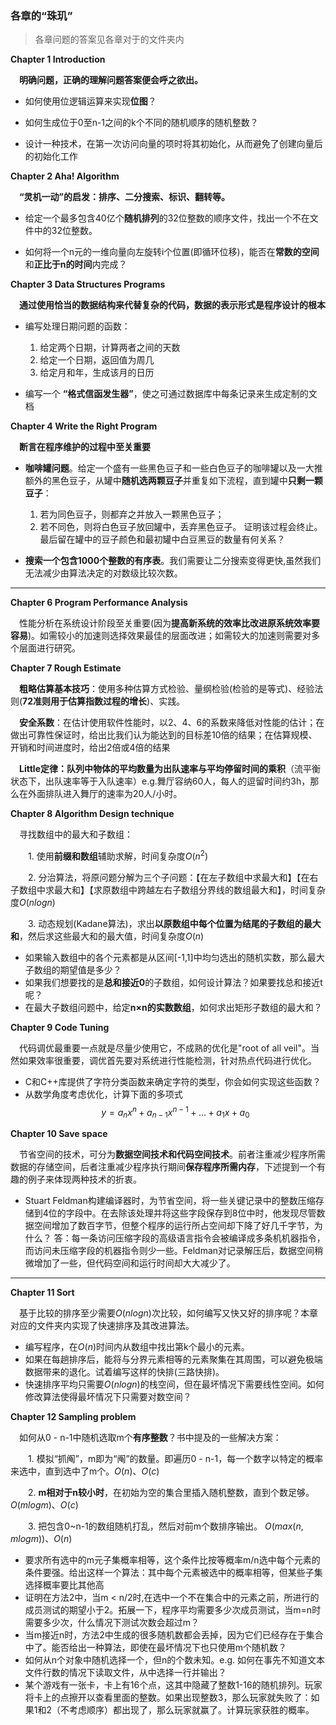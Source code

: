 ### 各章的“珠玑”
> 各章问题的答案见各章对于的文件夹内

**Chapter 1 Introduction**

&emsp;**明确问题，正确的理解问题答案便会呼之欲出。**
- 如何使用位逻辑运算来实现**位图**？

- 如何生成位于0至n-1之间的k个不同的随机顺序的随机整数？

- 设计一种技术，在第一次访问向量的项时将其初始化，从而避免了创建向量后的初始化工作

**Chapter 2 Aha! Algorithm**

&emsp;**“灵机一动”的启发：排序、二分搜索、标识、翻转等。**
- 给定一个最多包含40亿个**随机排列**的32位整数的顺序文件，找出一个不在文件中的32位整数。

- 如何将一个n元的一维向量向左旋转i个位置(即循环位移)，能否在**常数的空间**和**正比于n的时间**内完成？

**Chapter 3 Data Structures Programs**

&emsp;**通过使用恰当的数据结构来代替复杂的代码，数据的表示形式是程序设计的根本**
- 编写处理日期问题的函数：
    1. 给定两个日期，计算两者之间的天数
    2. 给定一个日期，返回值为周几
    3. 给定月和年，生成该月的日历

- 编写一个 **“格式信函发生器”**，使之可通过数据库中每条记录来生成定制的文档 

**Chapter 4 Write the Right Program**

&emsp;**断言在程序维护的过程中至关重要**
- **咖啡罐问题**。给定一个盛有一些黑色豆子和一些白色豆子的咖啡罐以及一大推额外的黑色豆子，从罐中**随机选两颗豆子**并重复如下流程，直到罐中**只剩一颗豆子**：
    1. 若为同色豆子，则都弃之并放入一颗黑色豆子；
    2. 若不同色，则将白色豆子放回罐中，丢弃黑色豆子。
证明该过程会终止。最后留在罐中的豆子颜色和最初罐中白豆黑豆的数量有何关系？

- **搜索一个包含1000个整数的有序表**。我们需要让二分搜索变得更快,虽然我们无法减少由算法决定的对数级比较次数。

---
**Chapter 6 Program Performance Analysis**

&emsp;性能分析在系统设计阶段至关重要(因为**提高新系统的效率比改进原系统效率要容易**)。如需较小的加速则选择效果最佳的层面改进；如需较大的加速则需要对多个层面进行研究。
    
**Chapter 7 Rough Estimate**

&emsp;**粗略估算基本技巧**：使用多种估算方式检验、量纲检验(检验的是等式)、经验法则(**72准则用于估算指数过程的增长**)、实践。

&emsp;**安全系数**：在估计使用软件性能时，以2、4、6的系数来降低对性能的估计；在做出可靠性保证时，给出比我们认为能达到的目标差10倍的结果；在估算规模、开销和时间进度时，给出2倍或4倍的结果

&emsp;**Little定律：队列中物体的平均数量为出队速率与平均停留时间的乘积**（流平衡状态下，出队速率等于入队速率）e.g.舞厅容纳60人，每人的逗留时间约3h，那么在外面排队进入舞厅的速率为20人/小时。

**Chapter 8 Algorithm Design technique**

&emsp;寻找数组中的最大和子数组：

&emsp;&emsp;1. 使用**前缀和数组**辅助求解，时间复杂度$O(n^2)$

&emsp;&emsp;2. 分治算法，将原问题分解为三个子问题：【在左子数组中求最大和】【在右子数组中求最大和】【求原数组中跨越左右子数组分界线的数组最大和】，时间复杂度$O(nlogn)$

&emsp;&emsp;3. 动态规划(Kadane算法)，求出**以原数组中每个位置为结尾的子数组的最大和**，然后求这些最大和的最大值，时间复杂度$O(n)$

- 如果输入数组中的各个元素都是从区间[-1,1]中均匀选出的随机实数，那么最大子数组的期望值是多少？
- 如果我们想要找的是**总和接近0**的子数组，如何设计算法？如果要找总和接近t呢？
- 在最大子数组问题中，给定**n×n的实数数组**，如何求出矩形子数组的最大和？

**Chapter 9 Code Tuning**

&emsp;代码调优最重要一点就是尽量少使用它，不成熟的优化是"root of all veil"。当然如果效率很重要，调优首先要对系统进行性能检测，针对热点代码进行优化。

- C和C++库提供了字符分类函数来确定字符的类型，你会如何实现这些函数？
- 从数学角度考虑优化，计算下面的多项式$$y=a_nx^n+a_{n-1}x^{n-1}+...+a_1x+a_0$$

**Chapter 10 Save space**

&emsp;节省空间的技术，可分为**数据空间技术和代码空间技术**。前者注重减少程序所需数据的存储空间，后者注重减少程序执行期间**保存程序所需内存**，下述提到一个有趣的例子来体现两种技术的折衷。

- Stuart Feldman构建编译器时，为节省空间，将一些关键记录中的整数压缩存储到4位的字段中。在去除该处理并将这些字段保存到8位中时，他发现尽管数据空间增加了数百字节，但整个程序的运行所占空间却下降了好几千字节，为什么？
答：每一条访问压缩字段的高级语言指令会被编译成多条机机器指令，而访问未压缩字段的机器指令则少一些。Feldman对记录解压后，数据空间稍微增加了一些，但代码空间和运行时间却大大减少了。

---
**Chapter 11 Sort**

&emsp;基于比较的排序至少需要$O(nlogn)$次比较，如何编写又快又好的排序呢？本章对应的文件夹内实现了快速排序及其改进算法。

- 编写程序，在$O(n)$时间内从数组中找出第k个最小的元素。
- 如果在每趟排序后，能将与分界元素相等的元素聚集在其周围，可以避免极端数据带来的退化。试着编写这样的快排(三路快排)。
- 快速排序平均只需要$O(nlogn)$的栈空间，但在最坏情况下需要线性空间。如何修改算法使得最坏情况下只需要对数空间？

**Chapter 12 Sampling problem**

&emsp;如何从0 - n-1中随机选取m个**有序整数**？书中提及的一些解决方案：

&emsp;&emsp;1. 模拟“抓阄”，m即为“阄”的数量。即遍历0 - n-1，每一个数字以特定的概率来选中，直到选中了m个。$O(n)、O(c)$

&emsp;&emsp;2. **m相对于n较小时**，在初始为空的集合里插入随机整数，直到个数足够。 $O(mlogm)、O(c)$

&emsp;&emsp;3. 把包含0~n-1的数组随机打乱，然后对前m个数排序输出。 $O(max(n, mlogm))、O(n)$

- 要求所有选中的m元子集概率相等，这个条件比按等概率m/n选中每个元素的条件要强。给出这样一个算法：其中每个元素被选中的概率相等，但某些子集选择概率要比其他高
- 证明在方法2中，当m < n/2时,在选中一个不在集合中的元素之前，所进行的成员测试的期望小于2。拓展一下，程序平均需要多少次成员测试，当m=n时需要多少次，什么情况下测试次数会超过m？
- 当m接近n时，方法2中生成的很多随机数都会丢掉，因为它们已经存在于集合中了。能否给出一种算法，即使在最坏情况下也只使用m个随机数？
- 如何从n个对象中随机选择一个，但n的个数未知。e.g. 如何在事先不知道文本文件行数的情况下读取文件，从中选择一行并输出？
- 某个游戏有一张卡，卡上有16个点，这其中隐藏了整数1-16的随机排列。玩家将卡上的点擦开以查看里面的整数。如果出现整数3，那么玩家就失败了：如果1和2（不考虑顺序）都出现了，那么玩家就赢了。计算玩家获胜的概率。

